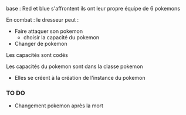 base :
Red et blue s'affrontent
ils ont leur propre équipe de 6 pokemons

En combat : le dresseur peut :
- Faire attaquer son pokemon
    - choisir la capacité du pokemon
- Changer de pokemon

Les capacités sont codés

Les capacités du pokemon sont dans la classe pokemon
- Elles se créent à la création de l'instance du pokemon



### TO DO
- Changement pokemon après la mort